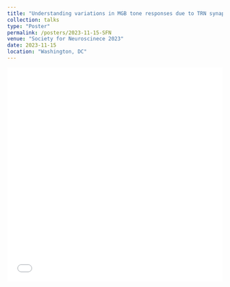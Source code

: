 ```yaml
---
title: "Understanding variations in MGB tone responses due to TRN synaptic connectivity"
collection: talks
type: "Poster"
permalink: /posters/2023-11-15-SFN
venue: "Society for Neuroscinece 2023"
date: 2023-11-15
location: "Washington, DC"
---
```


<iframe src="/files/pdf/Mendoza_SFN23_v2.pdf" width="100%" height="500" frameborder="no" border="0" marginwidth="0" marginheight="0"></iframe>


